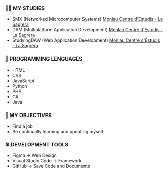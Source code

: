 ### 🐱‍🏍 MY STUDIES

- SMX (Networked Microcomputer Systems) [Monlau Centre d'Estudis - La Sagrera](https://www.monlau.com/)
- DAM (Multiplatform Application Development) [Monlau Centre d'Estudis - La Sagrera](https://www.monlau.com/)
- StudyingDAW (Web Application Development) [Monlau Centre d'Estudis - La Sagrera](https://www.monlau.com/)
  
### 🧠 PROGRAMMING LENGUAGES

- HTML
- CSS
- JavaScript
- Python
- PHP
- C#
- Java

### 🎯 MY OBJECTIVES

- Find a job
- Be continually learning and updating myself

### ⚙ DEVELOPMENT TOOLS

- Figma -> Web Design
- Visual Studio Code -> Framework
- GitHub -> Save Code and Documents
